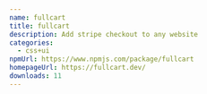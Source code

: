 ```yaml
---
name: fullcart
title: fullcart
description: Add stripe checkout to any website
categories:
  - css+ui
npmUrl: https://www.npmjs.com/package/fullcart
homepageUrl: https://fullcart.dev/
downloads: 11
---
```

